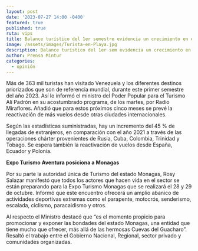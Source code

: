 ```yaml
---
layout: post
date: '2023-07-27 14:00 -0400'
featured: true
published: true
ruta: vips
title: Balance turístico del 1er semestre evidencia un crecimiento en el sector
image: /assets/images/Turista-en-Playa.jpg
description: Balance turístico del 1er sem evidencia un crecimiento en el sector
author: Prensa Mintur
categories:
  - opinión
---
```

Más de 363 mil turistas han visitado Venezuela y los diferentes destinos priorizados que son de referencia mundial, durante este  primer semestre del año 2023. Así lo informó el ministro del Poder Popular para el Turismo Alí Padrón en su acostumbrado programa, de los martes, por Radio Miraflores. Añadió que para estos próximos cinco meses se prevé la reactivación de más vuelos desde otras ciudades internacionales.

Según las estadísticas suministradas, hay un incremento del 45 % de llegadas de extranjeros, en comparación con el año 2021 a través de las operaciones chárter provenientes de Rusia, Cuba, Colombia, Trinidad y Tobago. Se espera también la reactivación de vuelos desde España, Ecuador y Polonia.

**Expo Turismo Aventura posiciona a Monagas**

Por su parte la autoridad única de Turismo del estado Monagas, Rosy Salazar manifestó que todos los actores que hacen vida en el sector se están preparando para la Expo Turismo Monagas que se realizará el 28 y 29 de octubre.  Informó que este encuentro ofrecerá un amplio abanico de actividades deportivas extremas como el parapente, motocrós, senderismo, escalada, ciclismo, paracaidismo y otros.

Al respecto el Ministro destacó que “es el momento propicio para promocionar y exponer las bondades del estado Monagas, una entidad que tiene mucho  que ofrecer, más allá de las hermosas Cuevas del Guacharo”. Resaltó el trabajo entre el Gobierno Nacional, Regional, sector privado y comunidades organizadas.
